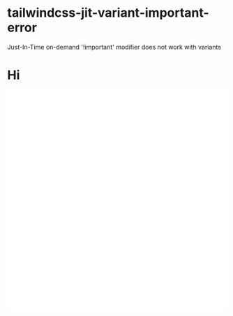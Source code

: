 # tailwindcss-jit-variant-important-error
 Just-In-Time on-demand '!important' modifier does not work with variants
 <h1 style="color:var(--color-bg-canvas)">Hi</h1>
 
 <img width="792" alt="Uploaded using RayThis Extension (2)" src="https://github.com/draganovik/tailwindcss-jit-variant-important-error/blob/draganovik-theme-test/favicon.svg">

